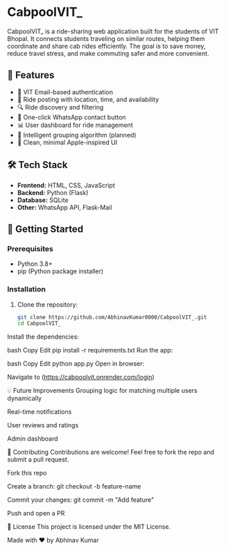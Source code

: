 # CabpoolVIT_

CabpoolVIT_ is a ride-sharing web application built for the students of VIT Bhopal. It connects students traveling on similar routes, helping them coordinate and share cab rides efficiently. The goal is to save money, reduce travel stress, and make commuting safer and more convenient.

## 🌟 Features

- 🔐 VIT Email-based authentication
- 🚗 Ride posting with location, time, and availability
- 🔍 Ride discovery and filtering
- 📲 One-click WhatsApp contact button
- 📊 User dashboard for ride management
- 🧠 Intelligent grouping algorithm (planned)
- 🎨 Clean, minimal Apple-inspired UI

## 🛠️ Tech Stack

- **Frontend:** HTML, CSS, JavaScript
- **Backend:** Python (Flask)
- **Database:** SQLite
- **Other:** WhatsApp API, Flask-Mail

## 🚀 Getting Started

### Prerequisites

- Python 3.8+
- pip (Python package installer)

### Installation

1. Clone the repository:

   ```bash
   git clone https://github.com/AbhinavKumar0000/CabpoolVIT_.git
   cd CabpoolVIT_
Install the dependencies:

bash
Copy
Edit
pip install -r requirements.txt
Run the app:

bash
Copy
Edit
python app.py
Open in browser:

Navigate to (https://cabpoolvit.onrender.com/login)

💡 Future Improvements
Grouping logic for matching multiple users dynamically

Real-time notifications

User reviews and ratings

Admin dashboard

🤝 Contributing
Contributions are welcome! Feel free to fork the repo and submit a pull request.

Fork this repo

Create a branch: git checkout -b feature-name

Commit your changes: git commit -m "Add feature"

Push and open a PR

📄 License
This project is licensed under the MIT License.

Made with ❤️ by Abhinav Kumar
